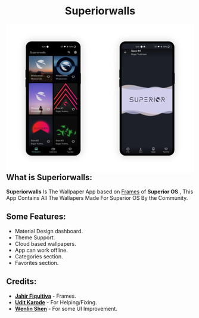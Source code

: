 <h1 align="center">Superiorwalls</h1>

<img src="superiorwalls.png" align="right">

## What is Superiorwalls:

**Superiorwalls** Is The Wallpaper App based on [Frames](https://github.com/jahirfiquitiva/Frames) of **Superior OS** , This App Contains All The Wallapers Made For Superior OS By the Community.

## Some Features:

- Material Design dashboard.
- Theme Support.
- Cloud based wallpapers.
- App can work offline.
- Categories section.
- Favorites section.

## Credits:

- [**Jahir Fiquitiva**](https://github.com/jahirfiquitiva) - Frames.
- [**Udit Karode**](https://github.com/uditkarode) - For Helping/Fixing.
- [**Wenlin Shen**](https://github.com/hugwalk) - For some UI Improvement.

